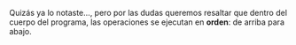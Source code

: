 Quizás ya lo notaste..., pero por las dudas queremos resaltar que dentro del cuerpo del programa, las operaciones se ejecutan en **orden**: de arriba para abajo.
